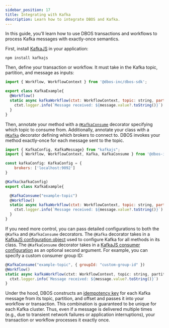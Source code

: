 ```yaml
---
sidebar_position: 17
title: Integrating with Kafka
description: Learn how to integrate DBOS and Kafka.
---
```


In this guide, you'll learn how to use DBOS transactions and workflows to process Kafka messages with exactly-once semantics.

First, install [KafkaJS](https://kafka.js.org/) in your application:

```
npm install kafkajs
```

Then, define your transaction or workflow. It must take in the Kafka topic, partition, and message as inputs:

```javascript
import { Workflow, WorkflowContext } from '@dbos-inc/dbos-sdk';

export class KafkaExample{
  @Workflow()
  static async kafkaWorkflow(ctxt: WorkflowContext, topic: string, partition: number, message: KafkaMessage) {
    ctxt.logger.info(`Message received: ${message.value?.toString()}`)
  }
}
```

Then, annotate your method with a [`@KafkaConsume`](../reference/decorators.md#kafka-consume) decorator specifying which topic to consume from.
Additionally, annotate your class with a [`@Kafka`](../reference/decorators.md#kafka) decorator defining which brokers to connect to.
DBOS invokes your method exactly-once for each message sent to the topic.

```javascript
import { KafkaConfig, KafkaMessage} from "kafkajs";
import { Workflow, WorkflowContext, Kafka, KafkaConsume } from '@dbos-inc/dbos-sdk';

const kafkaConfig: KafkaConfig = {
    brokers: ['localhost:9092']
}

@Kafka(kafkaConfig)
export class KafkaExample{

  @KafkaConsume("example-topic")
  @Workflow()
  static async kafkaWorkflow(ctxt: WorkflowContext, topic: string, partition: number, message: KafkaMessage) {
    ctxt.logger.info(`Message received: ${message.value?.toString()}`)
  }
}
```

If you need more control, you can pass detailed configurations to both the `@Kafka` and `@KafkaConsume` decorators.
The `@Kafka` decorator takes in a [KafkaJS configuration object](https://kafka.js.org/docs/configuration) used to configure Kafka for all methods in its class.
The `@KafkaConsume` decorator takes in a [KafkaJS consumer configuration](https://kafka.js.org/docs/consuming#options) as an optional second argument.
For example, you can specify a custom consumer group ID:

```javascript
@KafkaConsume("example-topic", { groupId: "custom-group-id" })
@Workflow()
static async kafkaWorkflow(ctxt: WorkflowContext, topic: string, partition: number, message: KafkaMessage) {
  ctxt.logger.info(`Message received: ${message.value?.toString()}`)
}
```

Under the hood, DBOS constructs an [idempotency key](./idempotency-tutorial) for each Kafka message from its topic, partition, and offset and passes it into your workflow or transaction.
This combination is guaranteed to be unique for each Kafka cluster.
Thus, even if a message is delivered multiple times (e.g., due to transient network failures or application interruptions), your transaction or workflow processes it exactly once.
